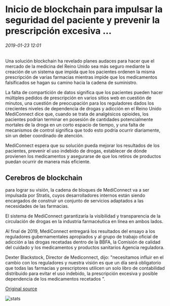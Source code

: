 # Inicio de blockchain para impulsar la seguridad del paciente y prevenir la prescripción excesiva ...

###### 2019-01-23 12:01

Una solución blockchain ha revelado planes audaces para hacer que el mercado de la medicina del Reino Unido sea más seguro mediante la creación de un sistema que impida que los pacientes ordenen la misma prescripción de varias farmacias mientras impide que los medicamentos falsificados se hagan su camino hacia la cadena de suministro.

La falta de compartición de datos significa que los pacientes pueden hacer múltiples pedidos de prescripción en varios sitios web en cuestión de minutos, una cuestión de preocupación para los reguladores dados los crecientes niveles de dependencia de drogas y adicción en el Reino Unido MediConnect dice que, cuando se trata de analgésicos opioides, los pacientes podrían terminar en posesión de cantidades potencialmente mortales de la droga en un corto espacio de tiempo, y una falta de mecanismos de control significa que todo esto podría ocurrir diariamente, sin un deber coordinado de atención.

MediConnect espera que su solución pueda mejorar los resultados de los pacientes, prevenir el uso indebido de drogas, establecer de dónde provienen los medicamentos y asegurarse de que los retiros de productos puedan ocurrir de manera más eficiente.

## Cerebros de blockchain

para lograr su visión, la cadena de bloques de MediConnect va a ser impulsada por Stratis, cuyos desarrolladores internos están siendo encargados de construir un conjunto de servicios adaptados a las necesidades de las farmacias.

El sistema de MediConnect garantizaría la visibilidad y transparencia de la circulación de drogas en la industria farmacéutica en línea en ambos lados.

Al final de 2019, MediConnect entregará los resultados del ensayo a los reguladores gubernamentales apropiados y al grupo de trabajo oficial de adicción a las drogas recetadas dentro de la BBFA, la Comisión de calidad del cuidado y los medicamentos y productos sanitarios Agencia reguladora.

Dexter Blackstock, Director de Mediconnect, dijo: "necesitamos influir en el cambio con los reguladores y nuestra visión es que un día será obligatorio que todas las farmacias y prescriptores utilicen un solo libro de contabilidad distribuido para evitar el uso indebido, la prescripción excesiva y posible dependencia de los medicamentos recetados ".

[Original source](https://cointelegraph.com/news/blockchain-startup-to-boost-patient-safety-and-prevent-overprescribing)

![stats](https://c.statcounter.com/11760860/0/a89fa40b/1/ "stats")